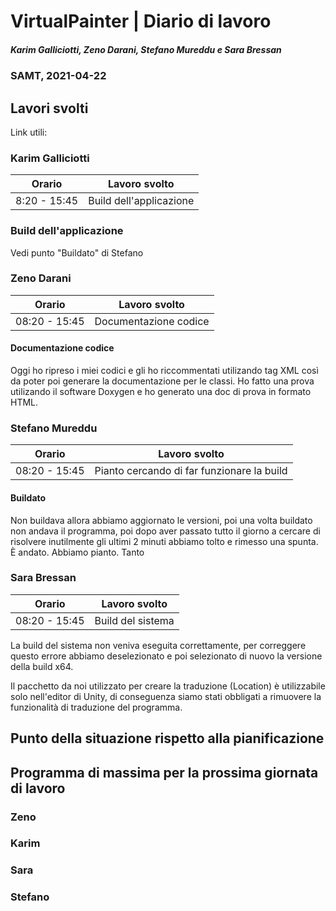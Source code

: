 # VirtualPainter | Diario di lavoro
##### Karim Galliciotti, Zeno Darani, Stefano Mureddu e Sara Bressan
### SAMT, 2021-04-22

## Lavori svolti

Link utili:


### Karim Galliciotti


|Orario        |Lavoro svolto                 |
|--------------|------------------------------|
|8:20 - 15:45  | Build dell'applicazione |

### Build dell'applicazione

Vedi punto "Buildato" di Stefano


### Zeno Darani


|Orario        |Lavoro svolto                 |
|--------------|------------------------------|
|08:20 - 15:45 | Documentazione codice|

#### Documentazione codice
Oggi ho ripreso i miei codici e gli ho riccommentati utilizando tag XML così da poter poi generare la documentazione per le classi.
Ho fatto una prova utilizando il software Doxygen e ho generato una doc di prova in formato HTML.
### Stefano Mureddu


|Orario        |Lavoro svolto                 |
|--------------|------------------------------|
|08:20 - 15:45 |Pianto cercando di far funzionare la build|

#### Buildato

Non buildava allora abbiamo aggiornato le versioni, poi una volta buildato non andava il programma, poi dopo aver passato tutto il giorno a cercare di risolvere inutilmente gli ultimi 2 minuti abbiamo tolto e rimesso una spunta. È andato. Abbiamo pianto. Tanto

### Sara Bressan


|Orario        |Lavoro svolto                 |
|--------------|------------------------------|
|08:20 - 15:45 | Build del sistema |

La build del sistema non veniva eseguita correttamente, per correggere questo errore abbiamo deselezionato e poi selezionato di nuovo la versione 
della build x64.

Il pacchetto da noi utilizzato per creare la traduzione (Location) è utilizzabile solo nell'editor di Unity, di conseguenza siamo stati obbligati a 
rimuovere la funzionalità di traduzione del programma.

##  Punto della situazione rispetto alla pianificazione


## Programma di massima per la prossima giornata di lavoro
### Zeno


### Karim


### Sara


### Stefano
